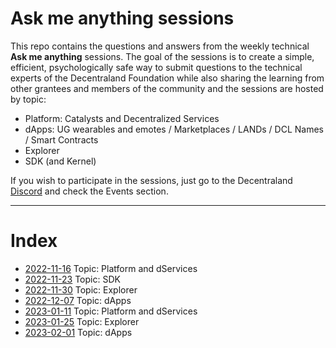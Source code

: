 # Ask me anything sessions

This repo contains the questions and answers from the weekly technical **Ask me anything** sessions.
The goal of the sessions is to create a simple, efficient, psychologically safe way to submit questions to the technical experts of the Decentraland Foundation while also sharing the learning from other grantees and members of the community and the sessions are hosted by topic:

- Platform: Catalysts and Decentralized Services
- dApps: UG wearables and emotes / Marketplaces / LANDs / DCL Names / Smart Contracts
- Explorer
- SDK (and Kernel)

If you wish to participate in the sessions, just go to the Decentraland [Discord](https://discord.com/channels/417796904760639509/948230185457696820) and check the Events section.

---

# Index

- [2022-11-16](sessions/2022-11-16.md) Topic: Platform and dServices
- [2022-11-23](sessions/2022-11-23.md) Topic: SDK
- [2022-11-30](sessions/2022-11-30.md) Topic: Explorer
- [2022-12-07](sessions/2022-12-07.md) Topic: dApps
- [2023-01-11](sessions/2023-01-11.md) Topic: Platform and dServices
- [2023-01-25](sessions/2023-01-25.md) Topic: Explorer
- [2023-02-01](sessions/2023-02-01.md) Topic: dApps
